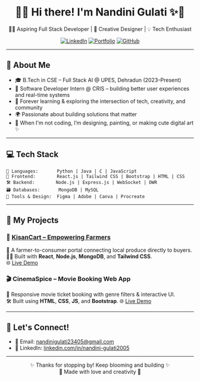

<div align="center">

# 🌸✨ Hi there! I'm Nandini Gulati ✨🌸  
👩‍💻 Aspiring Full Stack Developer | 🎨 Creative Designer | 💡 Tech Enthusiast  

[![LinkedIn](https://img.shields.io/badge/LinkedIn-blue?style=flat&logo=linkedin)](https://www.linkedin.com/in/nandini-gulati2005)
[![Portfolio](https://img.shields.io/badge/Portfolio-nandinigulati-9cf?style=flat&logo=vercel)](https://nandinigulati.vercel.app/)
[![GitHub](https://img.shields.io/badge/GitHub-nandini--gulati-black?style=flat&logo=github)](https://github.com/nandini-gulati)

</div>

---

## 🌼 About Me

- 🎓 B.Tech in CSE – Full Stack AI @ UPES, Dehradun (2023–Present)  
- 💼 Software Developer Intern @ CRIS – building better user experiences and real-time systems  
- 🌱 Forever learning & exploring the intersection of tech, creativity, and community  
- 🌍 Passionate about building solutions that matter  
- 🎨 When I'm not coding, I’m designing, painting, or making cute digital art ✨

---

## 💻 Tech Stack

```plaintext
💬 Languages:       Python | Java | C | JavaScript
🎨 Frontend:        React.js | Tailwind CSS | Bootstrap | HTML | CSS
🛠️ Backend:        Node.js | Express.js | WebSocket | DWR
🗃️ Databases:       MongoDB | MySQL
🧠 Tools & Design:  Figma | Adobe | Canva | Procreate
```

---

## 🧩 My Projects

### 🌾 [KisanCart – Empowering Farmers](https://github.com/nandini-gulati/kisancart)
🛒 A farmer-to-consumer portal connecting local produce directly to buyers.  
🧑‍🌾 Built with **React**, **Node.js**, **MongoDB**, and **Tailwind CSS**.  
🌐 [Live Demo](https://kisancart.vercel.app)

### 🎬 CinemaSpice – Movie Booking Web App
🍿 Responsive movie ticket booking with genre filters & interactive UI.  
🛠️ Built using **HTML**, **CSS**, **JS**, and **Bootstrap**.
🌐 [Live Demo](https://cinema-spice.vercel.app/)

---

## 🌸 Let's Connect!

- 📧 Email: [nandinigulati23405@gmail.com](mailto:nandinigulati23405@gmail.com)  
- 💼 LinkedIn: [linkedin.com/in/nandini-gulati2005](https://www.linkedin.com/in/nandini-gulati2005) 

---

<div align="center">

✨ Thanks for stopping by! Keep blooming and building ✨  
🌷 Made with love and creativity 💫  

</div>
